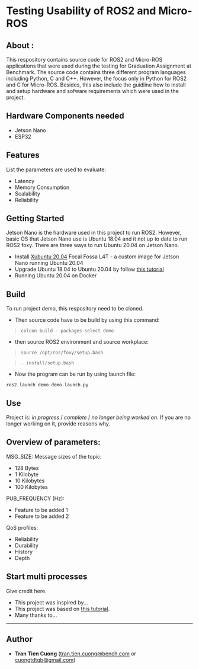 # Testing Usability of ROS2 and Micro-ROS 

## About : 
This respository contains source code for ROS2 and Micro-ROS applications that were used during the testing for Graduation Assignment at Benchmark. The source code contains three different program languages including Python, C and C++. However, the focus only in Python for ROS2 and C for Micro-ROS. 
Besides, this also include the guidline how to install and setup hardware and sofware requirements which were used in the project. 

## Hardware Components needed
- Jetson Nano
- ESP32 

## Features
List the parameters are used to evaluate:
- Latency
- Memory Consumption
- Scalability
- Reliability


## Getting Started 
Jetson Nano is the hardware used in this project to run ROS2. However, basic OS that Jetson Nano use is Ubuntu 18.04 and it not up to date to run ROS2 foxy. There are three ways to run Ubuntu 20.04 on Jetson Nano. 
- Install [Xubuntu 20.04](https://forums.developer.nvidia.com/t/xubuntu-20-04-focal-fossa-l4t-r32-3-1-custom-image-for-the-jetson-nano/121768) Focal Fossa L4T - a custom image for Jetson Nano running Ubuntu 20.04 
- Upgrade Ubuntu 18.04 to Ubuntu 20.04 by follow [this tutorial](https://qengineering.eu/install-ubuntu-20.04-on-jetson-nano.html)
- Running Ubuntu 20.04 on Docker


## Build
To run project demo, this respository need to be cloned.
- Then source code have to be build by using this command:

> `colcon build --packages-select demo`

- then source ROS2 environment and source workplace: 
> `source /opt/ros/foxy/setup.bash`

> `. install/setup.bash`

- Now the program can be run by using launch file:

`ros2 launch demo demo.launch.py`


## Use
Project is: _in progress_ / _complete_ / _no longer being worked on_. If you are no longer working on it, provide reasons why.


## Overview of parameters:
MSG_SIZE: Message sizes of the topic:
- 128 Bytes
- 1 Kilobyte
- 10 Kilobytes
- 100 Kilobytes

PUB_FREQUENCY (Hz):
- Feature to be added 1
- Feature to be added 2

QoS profiles:
- Reliability
- Durability
- History 
- Depth


## Start multi processes
Give credit here.
- This project was inspired by...
- This project was based on [this tutorial](https://www.example.com).
- Many thanks to...

---
## Author 
  - **Tran Tien Cuong** (tran.tien.cuong@bench.com or cuongtdtqb@gmail.com)
